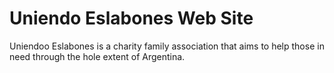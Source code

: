 # Uniendo Eslabones Web Site

Uniendoo Eslabones is a charity family association that aims to help those in need through the hole extent of Argentina.